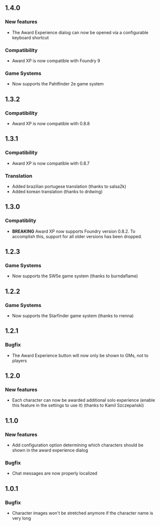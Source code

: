 ## 1.4.0
### New features
- The Award Experience dialog can now be opened via a configurable keyboard shortcut

### Compatibility
- Award XP is now compatible with Foundry 9

### Game Systems
- Now supports the Pahtfinder 2e game system


## 1.3.2
### Compatibility
- Award XP is now compatible with 0.8.8


## 1.3.1
### Compatibility
- Award XP is now compatible with 0.8.7

### Translation
- Added brazilian portugese translation (thanks to salsa2k)
- Added korean translation (thanks to drdwing)


## 1.3.0
### Compatiblity
- **BREAKING** Award XP now supports Foundry version 0.8.2. To accomplish this, support for all older versions has been dropped.

## 1.2.3
### Game Systems
- Now supports the SW5e game system (thanks to burndaflame)

## 1.2.2
### Game Systems
- Now supports the Starfinder game system (thanks to rrenna)

## 1.2.1
### Bugfix
- The Award Experience button will now only be shown to GMs, not to players

## 1.2.0
### New features
- Each character can now be awarded additional solo experience (enable this feature in the settings to use it) (thanks to Kamil Szczepański)

## 1.1.0
### New features
- Add configuration option determining which characters should be shown in the award experience dialog

### Bugfix
- Chat messages are now properly localized

## 1.0.1
### Bugfix
- Character images won't be stretched anymore if the character name is very long
